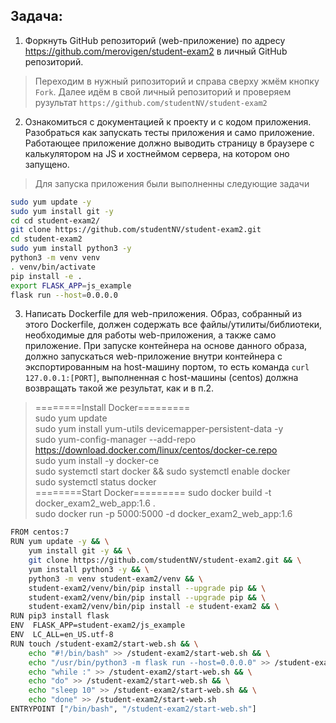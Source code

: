 ## Задача:
1.	Форкнуть GitHub репозиторий (web-приложение) по адресу https://github.com/merovigen/student-exam2 в личный GitHub репозиторий.
> Переходим в нужный рипозиторий и справа сверху жмём кнопку `Fork`. Далее идём в свой личный репозиторий и проверяем рузультат `https://github.com/studentNV/student-exam2`
2.	Ознакомиться с документацией к проекту и с кодом приложения. Разобраться как запускать тесты приложения и само приложение. Работающее приложение должно выводить страницу в браузере с калькулятором на JS и хостнеймом сервера, на котором оно запущено.
> Для запуска приложения были выполненны следующие задачи
```bash
sudo yum update -y
sudo yum install git -y
cd cd student-exam2/
git clone https://github.com/studentNV/student-exam2.git
cd student-exam2
sudo yum install python3 -y
python3 -m venv venv
. venv/bin/activate
pip install -e .
export FLASK_APP=js_example
flask run --host=0.0.0.0
```
3.	Написать Dockerfile для web-приложения. Образ, собранный из этого Dockerfile, должен содержать все файлы/утилиты/библиотеки, необходимые для работы web-приложения, а также само приложение. При запуске контейнера на основе данного образа, должно запускаться web-приложение внутри контейнера с экспортированным на host-машину портом, то есть команда `curl 127.0.0.1:[PORT]`, выполненная с host-машины (centos) должна возвращать такой же результат, как и в п.2.
> ========Install Docker=========   
> sudo yum update   
> sudo yum install yum-utils devicemapper-persistent-data -y    
> sudo yum-config-manager --add-repo https://download.docker.com/linux/centos/docker-ce.repo    
> sudo yum install -y docker-ce   
> sudo systemctl start docker && sudo systemctl enable docker   
> sudo systemctl status docker    
> ========Start Docker========= 
> sudo docker build -t docker_exam2_web_app:1.6 .   
> sudo docker run -p 5000:5000 -d docker_exam2_web_app:1.6    
```bash
FROM centos:7
RUN	yum update -y && \
	yum install git -y && \
	git clone https://github.com/studentNV/student-exam2.git && \
	yum install python3 -y && \
	python3 -m venv student-exam2/venv && \
	student-exam2/venv/bin/pip install --upgrade pip && \
	student-exam2/venv/bin/pip install --upgrade pip && \
	student-exam2/venv/bin/pip install -e student-exam2 && \
RUN pip3 install flask
ENV  FLASK_APP=student-exam2/js_example
ENV  LC_ALL=en_US.utf-8
RUN touch /student-exam2/start-web.sh && \
	echo "#!/bin/bash" >> /student-exam2/start-web.sh && \
	echo "/usr/bin/python3 -m flask run --host=0.0.0.0" >> /student-exam2/start-web.sh && \
	echo "while :" >> /student-exam2/start-web.sh && \
	echo "do" >> /student-exam2/start-web.sh && \
	echo "sleep 10" >> /student-exam2/start-web.sh && \
	echo "done" >> /student-exam2/start-web.sh
ENTRYPOINT ["/bin/bash", "/student-exam2/start-web.sh"]
```
